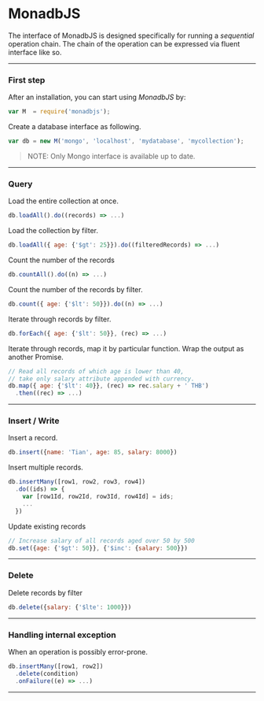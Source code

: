 # MonadbJS

The interface of MonadbJS is designed specifically for 
running a _sequential_ operation chain. The chain of 
the operation can be expressed via fluent interface like so.

---

### First step

After an installation, you can start using _MonadbJS_ by:

```javascript
var M  = require('monadbjs');
```

Create a database interface as following.

```javascript
var db = new M('mongo', 'localhost', 'mydatabase', 'mycollection');
```

> NOTE: Only Mongo interface is available up to date.

---

### Query

Load the entire collection at once.

```javascript
db.loadAll().do((records) => ...)
```

Load the collection by filter.

```javascript
db.loadAll({ age: {'$gt': 25}}).do((filteredRecords) => ...)
```

Count the number of the records

```javascript
db.countAll().do((n) => ...)
```

Count the number of the records by filter.

```javascript
db.count({ age: {'$lt': 50}}).do((n) => ...)
```

Iterate through records by filter.

```javascript
db.forEach({ age: {'$lt': 50}}, (rec) => ...)
```

Iterate through records, map it by particular function.
Wrap the output as another Promise.

```javascript
// Read all records of which age is lower than 40,
// take only salary attribute appended with currency. 
db.map({ age: {'$lt': 40}}, (rec) => rec.salary + ' THB')
  .then((rec) => ...)
```

---

### Insert / Write

Insert a record.

```javascript
db.insert({name: 'Tian', age: 85, salary: 8000})
```

Insert multiple records.

```javascript
db.insertMany([row1, row2, row3, row4])
  .do((ids) => {
    var [row1Id, row2Id, row3Id, row4Id] = ids;
    ...
  })
```

Update existing records

```javascript
// Increase salary of all records aged over 50 by 500
db.set({age: {'$gt': 50}}, {'$inc': {salary: 500}})
```

---

### Delete

Delete records by filter

```javascript
db.delete({salary: {'$lte': 1000}})
```

---

### Handling internal exception

When an operation is possibly error-prone.

```javascript
db.insertMany([row1, row2])
  .delete(condition)
  .onFailure((e) => ...)
```

---

